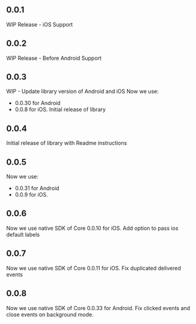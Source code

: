 ## 0.0.1
WIP Release - iOS Support

## 0.0.2
WIP Release - Before Android Support

## 0.0.3
WIP - Update library version of Android and iOS
Now we use:
 - 0.0.30 for Android
 - 0.0.8 for iOS.
Initial release of library

## 0.0.4
Initial release of library with Readme instructions

## 0.0.5
Now we use:
 - 0.0.31 for Android
 - 0.0.9 for iOS.

## 0.0.6
Now we use native SDK of Core 0.0.10 for iOS.
Add option to pass ios default labels

## 0.0.7
Now we use native SDK of Core 0.0.11 for iOS.
Fix duplicated delivered events

## 0.0.8
Now we use native SDK of Core 0.0.33 for Android.
Fix clicked events and close events on background mode.
